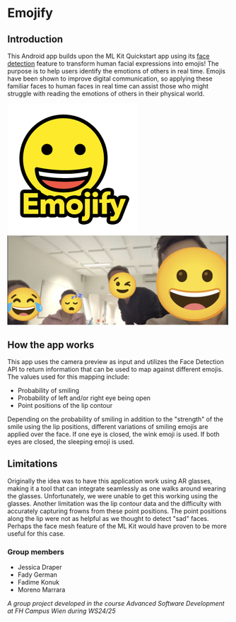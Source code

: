 # Emojify

## Introduction

This Android app builds upon the ML Kit Quickstart app using its [face detection](https://developers.google.com/ml-kit/vision/face-detection/android) feature to transform human facial expressions into emojis! The purpose is to help users identify the emotions of others in real time. Emojis have been shown to improve digital communication, so applying these familiar faces to human faces in real time can assist those who might struggle with reading the emotions of others in their physical world.

<img src="EmojifyLogo.png"><img src="GroupPhoto.png" width="500">

## How the app works

This app uses the camera preview as input and utilizes the Face Detection API to return information that can be used to map against different emojis. The values used for this mapping include:

- Probability of smiling
- Probability of left and/or right eye being open
- Point positions of the lip contour

Depending on the probability of smiling in addition to the "strength" of the smile using the lip positions, different variations of smiling emojis are applied over the face. If one eye is closed, the wink emoji is used. If both eyes are closed, the sleeping emoji is used.

## Limitations

Originally the idea was to have this application work using AR glasses, making it a tool that can integrate seamlessly as one walks around wearing the glasses. Unfortunately, we were unable to get this working using the glasses. Another limitation was the lip contour data and the difficulty with accurately capturing frowns from these point positions. The point positions along the lip were not as helpful as we thought to detect "sad" faces. Perhaps the face mesh feature of the ML Kit would have proven to be more useful for this case.

### Group members

- Jessica Draper
- Fady German
- Fadime Konuk
- Moreno Marrara

_A group project developed in the course Advanced Software Development at FH Campus Wien during WS24/25_
